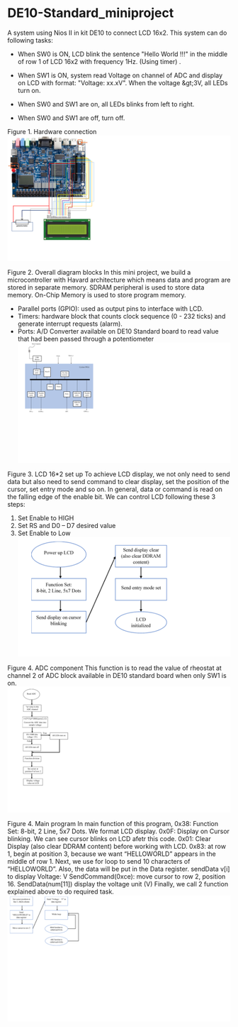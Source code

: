 # DE10-Standard_miniproject

A system using Nios II in kit DE10 to connect  LCD 16x2. This system can do following tasks:

- When SW0 is ON, LCD blink the sentence &quot;Hello World !!!&quot; in the middle of row 1 of LCD 16x2 with frequency 1Hz. (Using timer) .

- When SW1 is ON, system read Voltage on channel of ADC and display on LCD with format: &quot;Voltage: xx.xV&quot;. When the voltage \&gt;3V, all LEDs turn on.

- When SW0 and SW1 are on, all LEDs blinks from left to right.

- When SW0 and SW1 are off, turn off.

Figure 1. Hardware connection
![](Untitled.png) 

Figure 2. Overall diagram blocks
In this mini project, we build a microcontroller with Havard architecture which means data and program are stored in separate memory. SDRAM peripheral is used to store data memory. On-Chip Memory is used to store program memory.
-	Parallel ports (GPIO): used as output pins to interface with LCD.
-	Timers: hardware block that counts clock sequence (0 - 232 ticks) and generate interrupt requests (alarm).
-	Ports: A/D Converter available on DE10 Standard board to read value that had been passed through a potentiometer 
![](Untitled1.png)

Figure 3. LCD 16*2 set up
To achieve LCD display, we not only need to send data but also need to send command to clear display, set the position of the cursor, set entry mode and so on. In general, data or command is read on the falling edge of the enable bit. We can control LCD following these 3 steps:
1)	Set Enable to HIGH
2)	Set RS and D0 – D7 desired value
3)	Set Enable to Low
![](Untitled5.png)

Figure 4. ADC component
This function is to read the value of rheostat at channel 2 of ADC block available in DE10 standard board when only SW1 is on. 
![](Untitled3.png)

Figure 4. Main program
In main function of this program, 
0x38: Function Set: 8-bit, 2 Line, 5x7 Dots. We format LCD display.
0x0F: Display on Cursor blinking. We can see cursor blinks on LCD afetr this code.
0x01: Clear Display (also clear DDRAM content) before working with LCD.
0x83: at row 1, begin at position 3, because we want “HELLOWORLD” appears in the middle of row 1.
Next, we use for loop to send 10 characters of “HELLOWORLD”. Also, the data will be put in the Data register. sendData v[i] to display Voltage:    V
SendCommand(0xce): move cursor to row 2, position 16.
SendData(num[11]) display the voltage unit (V)
Finally, we call 2 function explained above to do required task.
![](Untitled4.png)
